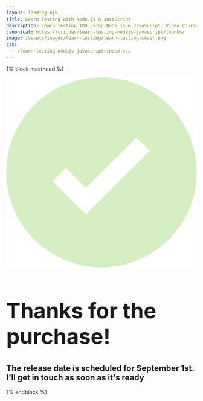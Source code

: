 ```yaml
---
layout: landing.njk
title: Learn Testing with Node.js & JavaScript
description: Learn Testing TDD using Node.js & JavaScript. Video Course Tutorial about unit integration user acceptance tests in Node.js
canonical: https://cri.dev/learn-testing-nodejs-javascript/thanks/
image: /assets/images/learn-testing/learn-testing-cover.png
css:
  - /learn-testing-nodejs-javascript/index.css
---
```


{% block masthead %}
<div class="row masthead-bg">
  <div class="col-xl-3 mx-auto mb-5 tal d-none d-xl-block">
    <img src="/assets/images/learn-testing/green-checkmark-round-opaque.png" />
  </div>
  <div class="col-md-12 col-xl-9 mx-auto mb-5 tal">
    <h1 class="no-anchor" style="font-size: 4em;">
      Thanks for the purchase!
    </h1>
    <h2 class="no-anchor">
      The release date is scheduled for September 1st.
      <br>
      I'll get in touch as soon as it's ready
    </h2>
  </div>
</div>
{% endblock %}